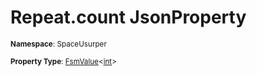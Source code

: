 # Repeat.count JsonProperty

<small>**Namespace**: SpaceUsurper</small>

<small>**Property Type**: [FsmValue](../FsmValue-1.md)&lt;[int](https://docs.microsoft.com/en-us/dotnet/api/system.int32?view=netframework-4.5)&gt;</small>

